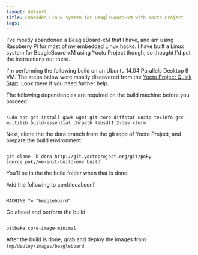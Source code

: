 ```yaml
---
layout: default
title: Embedded Linux system for BeagleBoard-xM with Yocto Project
tags:
---
```


I've mostly abandoned a BeagleBoard-xM that I have, and am using Raspberry Pi for most of my embedded Linux hacks. I have built a Linux system for BeagleBoard-xM using Yocto Project though, so thought I'd put the instructions out there.

I'm performing the following build on an Ubuntu 14.04 Parallels Desktop 9 VM. The steps below were mostly discovered from the [Yocto Project Quick Start](http://www.yoctoproject.org/docs/1.4/yocto-project-qs/yocto-project-qs.html). Look there if you need further help.

The following dependencies are required on the build machine before you proceed

```

sudo apt-get install gawk wget git-core diffstat unzip texinfo gcc-multilib build-essential chrpath libsdl1.2-dev xterm
```

Next, clone the the dora branch from the git repo of Yocto Project, and prepare the build environment

```

git clone -b dora http://git.yoctoproject.org/git/poky
source poky/oe-init-build-env build
```

You'll be in the the build folder when that is done.

Add the following to conf/local.conf

```

MACHINE ?= "beagleboard"
```

Go ahead and perform the build

```

bitbake core-image-minimal
```

After the build is done, grab and deploy the images from `tmp/deploy/images/beagleboard`.